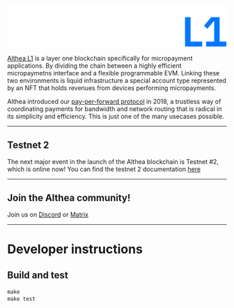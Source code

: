 ![Althea L1](./banner.svg)

[Althea L1](https://www.althea.net/) is a layer one blockchain specifically for micropayment applications. By dividing the chain between a highly efficient micropaymetns interface and a flexible programmable EVM. Linking these two environments is liquid infrastructure a special account type represented by an NFT that holds revenues from devices performing micropayments.

Althea introduced our [pay-per-forward protocol](https://www.youtube.com/watch?v=G4EKbgShyLw) in 2018, a trustless way of coordinating payments for bandwidth and network routing that is radical in its simplicity and efficiency. This is just one of the many usecases possible.


---

## Testnet 2

The next major event in the launch of the Althea blockchain is Testnet #2, which is online now! You can find the testnet 2 documentation [here](docs/althea/testnet-2.md)

---

## Join the Althea community!

Join us on [Discord](https://discord.com/invite/vw8twzR) or [Matrix](https://riot.im/app/#/room/#althea:matrix.org)

---

# Developer instructions

## Build and test

```
make
make test
```
